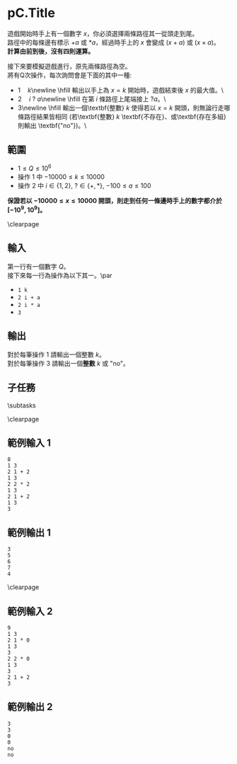 # pC.Title
遊戲開始時手上有一個數字 $x$，你必須選擇兩條路徑其一從頭走到尾。\
路徑中的每條邊有標示 $+a$ 或 $*a$，經過時手上的 $x$ 會變成 $(x + a)$ 或 $(x \times a)$。\
**計算由前到後，沒有四則運算。**

接下來要模擬遊戲進行，原先兩條路徑為空。\
將有Q次操作，每次詢問會是下面的其中一種:

 - $1\quad k$\newline \hfill 輸出以手上為 $x=k$ 開始時，遊戲結束後 $x$ 的最大值。\
 - $2\quad i\ ?\ a$\newline \hfill 在第 $i$ 條路徑上尾端接上 $?a$。\
 - $3$\newline \hfill 輸出一個\textbf{整數} $k$ 使得若以 $x=k$ 開頭，則無論行走哪條路徑結果皆相同 (若\textbf{整數} $k$ \textbf{不存在}、或\textbf{存在多組}則輸出 \textbf{"no"})。\

## 範圍
- $1 \leq Q \leq 10^6$
- 操作 $1$ 中 $-10000 \leq k \leq 10000$
- 操作 $2$ 中 $i \in \{1, 2\}$, $? \in \{+, *\}$, $-100 \leq a \leq 100$

**保證若以 $-10000 \leq x \leq 10000$ 開頭，則走到任何一條邊時手上的數字都介於 $[-10^9, 10^9]$。**

\clearpage

## 輸入
第一行有一個數字 $Q$。\
接下來每一行為操作為以下其一。\par
 - `1 k`
 - `2 i + a`
 - `2 i * a`
 - `3`

## 輸出
對於每筆操作 $1$ 請輸出一個整數 $k$。\
對於每筆操作 $3$ 請輸出一個**整數** $k$ 或 "no"。

## 子任務
\subtasks

\clearpage

## 範例輸入 1
```
8
1 3
2 1 + 2
1 3
2 2 * 2
1 3
2 1 + 2
1 3
3
```

## 範例輸出 1
```
3
5
6
7
4
```

\clearpage

## 範例輸入 2
```
9
1 3
2 1 * 0
1 3
3
2 2 * 0
1 3
3
2 1 + 2
3
```

## 範例輸出 2
```
3
3
0
0
no
no
```
